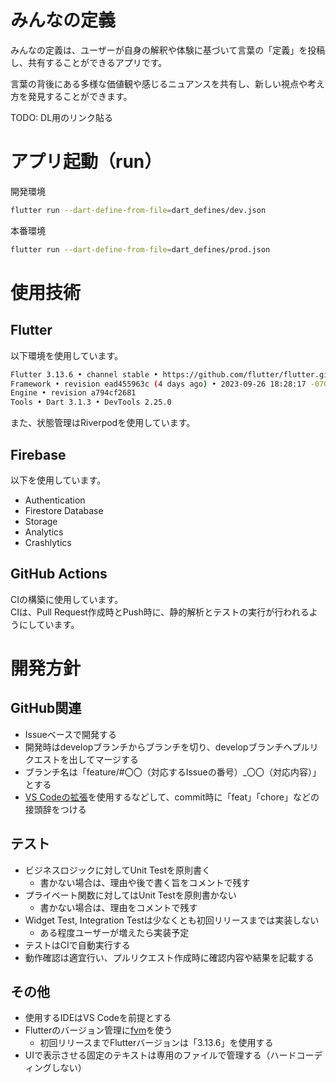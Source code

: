 # みんなの定義

みんなの定義は、ユーザーが自身の解釈や体験に基づいて言葉の「定義」を投稿し、共有することができるアプリです。

言葉の背後にある多様な価値観や感じるニュアンスを共有し、新しい視点や考え方を発見することができます。

TODO: DL用のリンク貼る

# アプリ起動（run）

開発環境
```sh
flutter run --dart-define-from-file=dart_defines/dev.json
```

本番環境
```sh
flutter run --dart-define-from-file=dart_defines/prod.json
```

# 使用技術
## Flutter

以下環境を使用しています。

```sh
Flutter 3.13.6 • channel stable • https://github.com/flutter/flutter.git
Framework • revision ead455963c (4 days ago) • 2023-09-26 18:28:17 -0700
Engine • revision a794cf2681
Tools • Dart 3.1.3 • DevTools 2.25.0
```
また、状態管理はRiverpodを使用しています。

## Firebase

以下を使用しています。

- Authentication
- Firestore Database
- Storage
- Analytics
- Crashlytics

## GitHub Actions

CIの構築に使用しています。  
CIは、Pull Request作成時とPush時に、静的解析とテストの実行が行われるようにしています。

# 開発方針

## GitHub関連

- Issueベースで開発する
- 開発時はdevelopブランチからブランチを切り、developブランチへプルリクエストを出してマージする
- ブランチ名は「feature/#〇〇（対応するIssueの番号）_〇〇（対応内容）」とする
- [VS Codeの拡張](https://marketplace.visualstudio.com/items?itemName=vivaxy.vscode-conventional-commits)を使用するなどして、commit時に「feat」「chore」などの接頭辞をつける

## テスト

- ビジネスロジックに対してUnit Testを原則書く
  - 書かない場合は、理由や後で書く旨をコメントで残す
- プライベート関数に対してはUnit Testを原則書かない
  - 書かない場合は、理由をコメントで残す
- Widget Test, Integration Testは少なくとも初回リリースまでは実装しない
  - ある程度ユーザーが増えたら実装予定
- テストはCIで自動実行する
- 動作確認は適宜行い、プルリクエスト作成時に確認内容や結果を記載する

## その他

- 使用するIDEはVS Codeを前提とする
- Flutterのバージョン管理に[fvm](https://fvm.app/)を使う
  - 初回リリースまでFlutterバージョンは「3.13.6」を使用する
- UIで表示させる固定のテキストは専用のファイルで管理する（ハードコーディングしない）